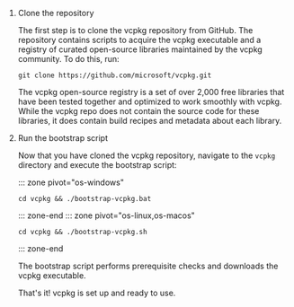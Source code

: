 1. Clone the repository

    The first step is to clone the vcpkg repository from GitHub. The repository contains scripts to acquire the vcpkg executable and a registry of curated open-source libraries maintained by the vcpkg community. To do this, run:

    ```console
    git clone https://github.com/microsoft/vcpkg.git
    ```

    The vcpkg open-source registry is a set of over 2,000 free libraries that have been tested together and optimized to work smoothly with vcpkg. While the vcpkg repo does not contain the source code for these libraries, it does contain build recipes and metadata about each library.

2. Run the bootstrap script

    Now that you have cloned the vcpkg repository, navigate to the `vcpkg` directory and execute the bootstrap script:

    ::: zone pivot="os-windows"

    ```console
    cd vcpkg && ./bootstrap-vcpkg.bat
    ```

    ::: zone-end
    ::: zone pivot="os-linux,os-macos"

    ```console
    cd vcpkg && ./bootstrap-vcpkg.sh
    ```

    ::: zone-end

    The bootstrap script performs prerequisite checks and downloads the vcpkg executable.

    That's it! vcpkg is set up and ready to use.
